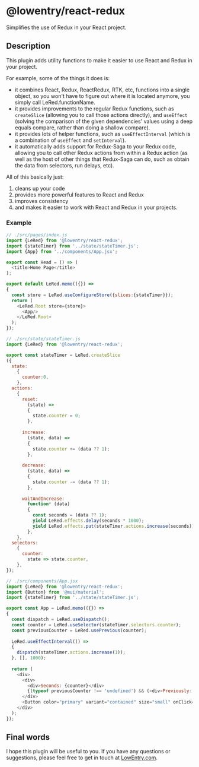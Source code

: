 # @lowentry/react-redux

Simplifies the use of Redux in your React project.


## Description

This plugin adds utility functions to make it easier to use React and Redux in your project.

For example, some of the things it does is:

- it combines React, Redux, ReactRedux, RTK, etc, functions into a single object, so you won't have to figure out where it is located anymore, you simply call LeRed.functionName.
- it provides improvements to the regular Redux functions, such as `createSlice` (allowing you to call those actions directly), and `useEffect` (solving the comparison of the given dependencies' values using a deep equals compare, rather than doing a shallow compare).
- it provides lots of helper functions, such as `useEffectInterval` (which is a combination of `useEffect` and `setInterval`).
- it automatically adds support for Redux-Saga to your Redux code, allowing you to call other Redux actions from within a Redux action (as well as the host of other things that Redux-Saga can do, such as obtain the data from selectors, run delays, etc).

All of this basically just:

1. cleans up your code
2. provides more powerful features to React and Redux
3. improves consistency
4. and makes it easier to work with React and Redux in your projects.


### Example

```javascript
// ./src/pages/index.js
import {LeRed} from '@lowentry/react-redux';
import {stateTimer} from '../state/stateTimer.js';
import {App} from '../components/App.jsx';

export const Head = () => (
  <title>Home Page</title>
);

export default LeRed.memo(({}) =>
{
  const store = LeRed.useConfigureStore({slices:{stateTimer}});
  return (
    <LeRed.Root store={store}>
      <App/>
    </LeRed.Root>
  );
});
```

```javascript
// ./src/state/stateTimer.js
import {LeRed} from '@lowentry/react-redux';

export const stateTimer = LeRed.createSlice
({
  state:
    {
      counter:0,
    },
  actions:
    {
      reset:
        (state) =>
        {
          state.counter = 0;
        },
      
      increase:
        (state, data) =>
        {
          state.counter += (data ?? 1);
        },
      
      decrease:
        (state, data) =>
        {
          state.counter -= (data ?? 1);
        },
      
      waitAndIncrease:
        function* (data)
        {
          const seconds = (data ?? 1);
          yield LeRed.effects.delay(seconds * 1000);
          yield LeRed.effects.put(stateTimer.actions.increase(seconds));
        },
    },
  selectors:
    {
      counter:
        state => state.counter,
    },
});
```

```javascript
// ./src/components/App.jsx
import {LeRed} from '@lowentry/react-redux';
import {Button} from '@mui/material';
import {stateTimer} from '../state/stateTimer.js';

export const App = LeRed.memo(({}) =>
{
  const dispatch = LeRed.useDispatch();
  const counter = LeRed.useSelector(stateTimer.selectors.counter);
  const previousCounter = LeRed.usePrevious(counter);
  
  LeRed.useEffectInterval(() =>
  {
    dispatch(stateTimer.actions.increase(1));
  }, [], 1000);
  
  return (
    <div>
      <div>
        <div>Seconds: {counter}</div>
        {(typeof previousCounter !== 'undefined') && (<div>Previously: {previousCounter}</div>)}
      </div>
      <Button color="primary" variant="contained" size="small" onClick={() => dispatch(stateTimer.actions.reset())}>Reset</Button>
    </div>
  );
});
```


## Final words

I hope this plugin will be useful to you. If you have any questions or suggestions, please feel free to get in touch at [LowEntry.com](https://lowentry.com/).
